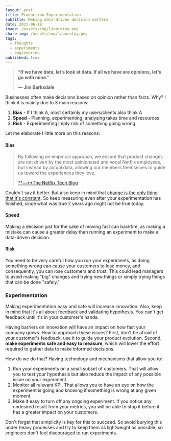 ```yaml
---
layout: post
title: Production Experimentation
subtitle: Making data-driven decision matters
date: 2021-06-18
image: /assets/img/laboratoy.png
share-img: /assets/img/laboratoy.png
tags:
  - Thoughts
  - experiments
  - engineering
published: true
---
```



> **“If we have data, let’s look at data. If all we have are opinions, let’s go with mine.”** 
>
> **― Jim Barksdale**

Businesses often make decisions based on opinion rather than facts. Why? I think it is mainly due to 3 main reasons:

1. **Bias** - If I think A, most certainly my users/clients also think A
2. **Speed** - Planning, experimenting, analysing takes time and resources
3. **Risk** - Experimenting imply risk of something going wrong

Let me elaborate I little more on this reasons:

#### Bias

> By following an empirical approach, we ensure that product changes are not driven by the most opinionated and vocal Netflix employees, but instead by actual data, allowing our members themselves to guide us toward the experiences they love.
>
> [**―**The Netflix Tech Blog](https://netflixtechblog.com/its-all-a-bout-testing-the-netflix-experimentation-platform-4e1ca458c15)

Couldn't say it better. But also keep in mind that [change is the only thing that it's constant](https://www.goodreads.com/quotes/336994-the-only-thing-that-is-constant-is-change--). So keep measuring even after your experimentation has finished, since what was true 2 years ago might not be true today.

#### Speed

Making a decision just for the sake of moving fast can backfire, as making a mistake can cause a greater delay than running an experiment to make a data-driven decision. 

#### Risk

You need to be very careful how you run your experiments, as doing something wrong can cause your customers to lose money, and consequently, you can lose customers and trust. This could lead managers to avoid making "big" changes and trying new things or simply trying things that can be done "safely." 

### Experimentation

Making experimentation easy and safe will increase innovation. Also, keep in mind that It's all about feedback and validating hypothesis. You can't get feedback until it's in your customer's hands.

Having barriers on innovation will have an impact on how fast your company grows. How to approach these issues? First, don't be afraid of your customer's feedback, use it to guide your product evolution. Second,  **make experiments safe and easy to measure**, which will lower the effort required to gather data to make informed decisions.

How do we do that? Having technology and mechanisms that allow you to:

1. Run your experiments on a small subset of customers. That will allow you to test your hypothesis but also reduce the impact of any possible issue on your experiment.
2. Monitor all relevant KPI. That allows you to have an eye on how the experiment is going and knowing if something is wrong at any given moment.
3. Make it easy to turn off any ongoing experiment. If you notice any undesired result from your metrics, you will be able to stop it before it has a greater impact on your customers.

Don't forget that simplicity is key for this to succeed. So avoid burying this under heavy processes and try to keep them as lightweight as possible, so engineers don't feel discouraged to run experiments.